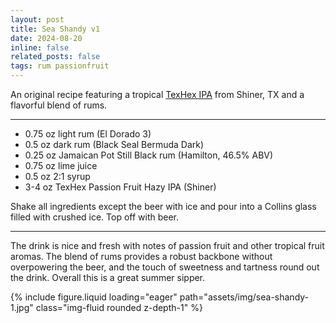 ```yaml
---
layout: post
title: Sea Shandy v1
date: 2024-08-20
inline: false
related_posts: false
tags: rum passionfruit 
---
```


An original recipe featuring a tropical [TexHex IPA](https://shiner.com/beer/texhex-passion-fruit/) from Shiner, TX and a flavorful blend of rums.

---

* 0.75 oz light rum (El Dorado 3)
* 0.5 oz dark rum (Black Seal Bermuda Dark)
* 0.25 oz Jamaican Pot Still Black rum (Hamilton, 46.5% ABV)
* 0.75 oz lime juice
* 0.5 oz 2:1 syrup
* 3-4 oz TexHex Passion Fruit Hazy IPA (Shiner)

Shake all ingredients except the beer with ice and pour into a Collins glass filled with crushed ice. Top off with beer.

---

The drink is nice and fresh with notes of passion fruit and other tropical fruit aromas. The blend of rums provides a robust backbone without overpowering the beer, and the touch of sweetness and tartness round out the drink. Overall this is a great summer sipper.

{% include figure.liquid loading="eager" path="assets/img/sea-shandy-1.jpg" class="img-fluid rounded z-depth-1" %}